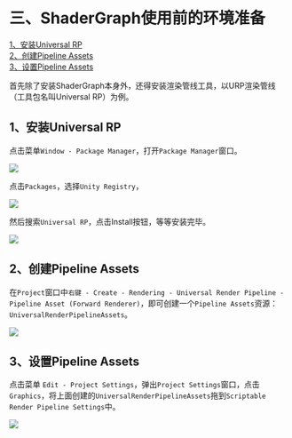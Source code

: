 # 三、ShaderGraph使用前的环境准备
[1、安装Universal RP](#1安装universal-rp)  
[2、创建Pipeline Assets](#2创建pipeline-assets)  
[3、设置Pipeline Assets](#3设置pipeline-assets)  

首先除了安装ShaderGraph本身外，还得安装渲染管线工具，以URP渲染管线（工具包名叫Universal RP）为例。
## 1、安装Universal RP
点击菜单`Window - Package Manager`，打开`Package Manager`窗口。

![](20200819184613310.png)

点击`Packages`，选择`Unity Registry`，

![](20200819184748999.png)

然后搜索`Universal RP`，点击Install按钮，等等安装完毕。

![](20200819184947125.png)


## 2、创建Pipeline Assets
在`Project`窗口中`右键 - Create - Rendering - Universal Render Pipeline - Pipeline Asset (Forward Renderer)`，即可创建一个`Pipeline Assets`资源：`UniversalRenderPipelineAssets`。

![](20200819185236799.png)


## 3、设置Pipeline Assets
点击菜单 `Edit - Project Settings`，弹出`Project Settings`窗口，点击`Graphics`，将上面创建的`UniversalRenderPipelineAssets`拖到`Scriptable Render Pipeline Settings`中。

![](20200819185350276.png)